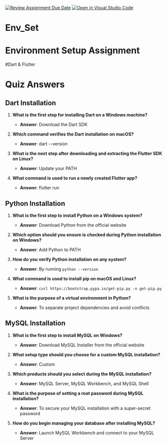 [![Review Assignment Due Date](https://classroom.github.com/assets/deadline-readme-button-22041afd0340ce965d47ae6ef1cefeee28c7c493a6346c4f15d667ab976d596c.svg)](https://classroom.github.com/a/vnsr1XuU)
[![Open in Visual Studio Code](https://classroom.github.com/assets/open-in-vscode-2e0aaae1b6195c2367325f4f02e2d04e9abb55f0b24a779b69b11b9e10269abc.svg)](https://classroom.github.com/online_ide?assignment_repo_id=15706963&assignment_repo_type=AssignmentRepo)
# Env_Set

# Environment Setup Assignment

#Dart & Flutter

# Quiz Answers

## Dart Installation

1. **What is the first step for installing Dart on a Windows machine?**
   - **Answer**: Download the Dart SDK

2. **Which command verifies the Dart installation on macOS?**
   - **Answer**: dart --version

3. **What is the next step after downloading and extracting the Flutter SDK on Linux?**
   - **Answer**: Update your PATH

4. **What command is used to run a newly created Flutter app?**
   - **Answer**: flutter run

## Python Installation

1. **What is the first step to install Python on a Windows system?**
   - **Answer**: Download Python from the official website

2. **Which option should you ensure is checked during Python installation on Windows?**
   - **Answer**: Add Python to PATH

3. **How do you verify Python installation on any system?**
   - **Answer**: By running `python --version`

4. **What command is used to install pip on macOS and Linux?**
   - **Answer**: `curl https://bootstrap.pypa.io/get-pip.py -o get-pip.py`

5. **What is the purpose of a virtual environment in Python?**
   - **Answer**: To separate project dependencies and avoid conflicts

## MySQL Installation

1. **What is the first step to install MySQL on Windows?**
   - **Answer**: Download MySQL Installer from the official website

2. **What setup type should you choose for a custom MySQL installation?**
   - **Answer**: Custom

3. **Which products should you select during the MySQL installation?**
   - **Answer**: MySQL Server, MySQL Workbench, and MySQL Shell

4. **What is the purpose of setting a root password during MySQL installation?**
   - **Answer**: To secure your MySQL installation with a super-secret password

5. **How do you begin managing your database after installing MySQL?**
   - **Answer**: Launch MySQL Workbench and connect to your MySQL Server

